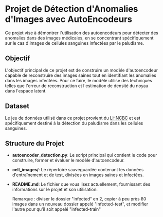 # Projet de Détection d'Anomalies d'Images avec AutoEncodeurs

Ce projet vise à démontrer l'utilisation des autoencodeurs pour détecter des anomalies dans des images médicales, en se concentrant spécifiquement sur le cas d'images de cellules sanguines infectées par le paludisme.

## Objectif

L'objectif principal de ce projet est de construire un modèle d'autoencodeur capable de reconstruire des images saines tout en identifiant les anomalies dans les images infectées. Pour ce faire, le modèle utilise des techniques telles que l'erreur de reconstruction et l'estimation de densité du noyau dans l'espace latent.

## Dataset

Le jeu de données utilisé dans ce projet provient du [LHNCBC](https://lhncbc.nlm.nih.gov/LHC-publications/pubs/MalariaDatasets.html) et est spécifiquement destiné à la détection du paludisme dans les cellules sanguines.

## Structure du Projet

- **autoencoder_detection.py**: Le script principal qui contient le code pour construire, former et évaluer le modèle d'autoencodeur.
- **cell_images/**: Le répertoire sauveguardée contenant les données d'entraînement et de test, divisées en images saines et infectées.
- **README.md**: Le fichier que vous lisez actuellement, fournissant des informations sur le projet et son utilisation.

  Remarque : diviser le dossier "infected" en 2, copier à peu près 80 images dans un nouveau dossier appelé "infected-test", et modifier l'autre pour qu'il soit appelé "infected-train"
